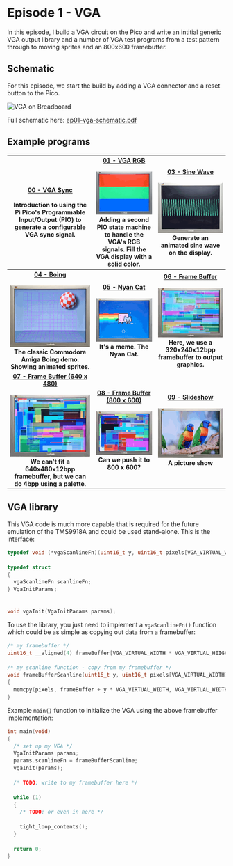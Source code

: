 # Episode 1 - VGA

In this episode, I build a VGA circuit on the Pico and write an intitial generic VGA output library and a number of VGA test programs from a test pattern through to moving sprites and an 800x600 framebuffer.

## Schematic

For this episode, we start the build by adding a VGA connector and a reset button to the Pico. 

![VGA on Breadboard](../schematics/ep01-vga-breadboard.png)

Full schematic here: [ep01-vga-schematic.pdf](../schematics/ep01-vga-schematic.pdf)

## Example programs

| **[00 - VGA Sync](ep01-vga-00-sync)<br><br>Introduction to using the Pi Pico's Programmable Input/Output (PIO) to generate a configurable VGA sync signal.<br>**  | **[01 - VGA RGB](ep01-vga-01-rgb)<br><br>![rgb example video](/img/rgb-sm.gif)<br>Adding a second PIO state machine to handle the VGA's RGB signals. Fill the VGA display with a solid color.** | **[03 - Sine Wave](ep01-vga-03-sine)<br><br>![sine example video](/img/sine-sm.gif)<br>Generate an animated sine wave on the display.** |
|:--:|:--:|:--:|
| **[04 - Boing](ep01-vga-04-boing)<br><br>![boing example video](/img/boing-sm.gif)<br>The classic Commodore Amiga Boing demo. Showing animated sprites.** | **[05 - Nyan Cat](ep01-vga-05-nyancat)<br><br>![nyan example video](/img/nyan-sm.gif)<br>It's a meme. The Nyan Cat.** | **[06 - Frame Buffer](ep01-vga-06-framebuffer)<br><br>![framebuffer example video](/img/framebuff-sm.gif)<br>Here, we use a 320x240x12bpp framebuffer to output graphics.** |
| **[07 - Frame Buffer (640 x 480)](ep01-vga-07-framebuffer-640)<br><br>![framebuffer 640x480 example video](/img/framebuff-640-sm.gif)<br>We can't fit a 640x480x12bpp framebuffer, but we can do 4bpp using a palette.** | **[08 - Frame Buffer (800 x 600)](ep01-vga-08-framebuffer-800)<br><br>![framebuffer 800x600 example video](/img/framebuff-800-sm.gif)<br>Can we push it to 800 x 600?** | **[09 - Slideshow](ep01-vga-09-slideshow)<br><br>![slideshow example video](/img/slideshow-sm.gif)<br>A picture show** |

## VGA library

This VGA code is much more capable that is required for the future emulation of the TMS9918A and could be used stand-alone. This is the interface:

```c++
typedef void (*vgaScanlineFn)(uint16_t y, uint16_t pixels[VGA_VIRTUAL_WIDTH]);

typedef struct
{
  vgaScanlineFn scanlineFn;
} VgaInitParams;


void vgaInit(VgaInitParams params);
```

To use the library, you just need to implement a `vgaScanlineFn()` function which could be as simple as copying out data from a framebuffer:

```c++
/* my framebuffer */
uint16_t __aligned(4) frameBuffer[VGA_VIRTUAL_WIDTH * VGA_VIRTUAL_HEIGHT];

/* my scanline function - copy from my framebuffer */
void frameBufferScanline(uint16_t y, uint16_t pixels[VGA_VIRTUAL_WIDTH])
{
  memcpy(pixels, frameBuffer + y * VGA_VIRTUAL_WIDTH, VGA_VIRTUAL_WIDTH * sizeof(uint16_t));
}
```

Example `main()` function to initialize the VGA using the above framebuffer implementation:

```c++
int main(void)
{
  /* set up my VGA */
  VgaInitParams params;
  params.scanlineFn = frameBufferScanline;
  vgaInit(params);
  
  /* TODO: write to my framebuffer here */

  while (1)
  {
    /* TODO: or even in here */
	
    tight_loop_contents();
  }

  return 0;
}
```